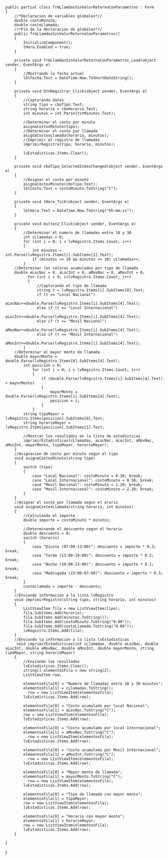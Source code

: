 
    public partial class frmLlamdasSinValorRetornoConParametros : Form
    {
        //*Declaracion de variables globales*//
        double costoMinuto;
        double costoLlamada;
        //*Fin de la declaracion de globales*//
        public frmLlamdasSinValorRetornoConParametros()
        {
            InitializeComponent();
            tHora.Enabled = true;
        }
       
        private void frmLlamdasSinValorRetornoConParametros_Load(object sender, EventArgs e)
        {
            //Mostrando la fecha actual
            lblFecha.Text = DateTime.Now.ToShortDateString();
        }

        private void btnRegistrar_Click(object sender, EventArgs e)
        {
            //Capturando datos
            string tipo = cboTipo.Text;
            string horario = cboHorario.Text;
            int minutos = int.Parse(txtMinutos.Text);

            //Determinar el costo por minuto
            asignaCostoxMinuto(tipo);
            //Determinar el costo por llamada
            asignaCostoxLlamada(horario, minutos);
            //Imprimir el registro de llamadas
            imprimirRegistro(tipo, horario, minutos);

            lvEstadisticas.Items.Clear();
        }

        private void cboTipo_SelectedIndexChanged(object sender, EventArgs e)
        {
            //Asignar el costo por minuto
            asignaCostoxMinuto(cboTipo.Text);
            lblCosto.Text = costoMinuto.ToString("C");
        }

        private void tHora_Tick(object sender, EventArgs e)
        {
            lblHora.Text = DateTime.Now.ToString("hh:mm:ss");
        }

        private void button2_Click(object sender, EventArgs e)
        {
            //Determinar el numero de llamadas entre 10 y 30
            int cLlamadas = 0;
            for (int i = 0; i < lvRegistro.Items.Count; i++)
            {
                int minutos = int.Parse(lvRegistro.Items[i].SubItems[2].Text);
                if (minutos >= 10 && minutos <= 30) cLlamadas++;
            }      
        //Determinar los valores acumulados por tipo de llamada
        double aLocNac = 0, aLocInt = 0, aMovNac = 0, aMovInt = 0;
              for (int i = 0; i<lvRegistro.Items.Count; i++)
              {
                  //Capturando el tipo de llamada
                  string t = lvRegistro.Items[i].SubItems[0].Text;
                  if (t == "Local Nacional")
                      aLocNac+=double.Parse(lvRegistro.Items[i].SubItems[4].Text);
                  else if (t == "Local Internacional")
                      aLocInt+=double.Parse(lvRegistro.Items[i].SubItems[4].Text);
                  else if (t == "Movil Nacional")
                      aMovNac+=double.Parse(lvRegistro.Items[i].SubItems[4].Text);
                  else if (t == "Movil Internacional")
                      aMovInt+=double.Parse(lvRegistro.Items[i].SubItems[4].Text);
            }
        //Determinar el mayor monto de llamada
        double mayorMonto = double.Parse(lvRegistro.Items[0].SubItems[4].Text);
            int posicion = 0;
                for (int i = 0; i < lvRegistro.Items.Count; i++)
                {
                    if (double.Parse(lvRegistro.Items[i].SubItems[4].Text) > mayorMonto)
                    {
                        mayorMonto = double.Parse(lvRegistro.Items[i].SubItems[4].Text);
                        posicion = i;
                    }
                }
            string tipoMayor = lvRegistro.Items[posicion].SubItems[0].Text;
            string horarioMayor = lvRegistro.Items[posicion].SubItems[1].Text;

            //Mostrar los resultados en la lista de estadisticas
            imprimirEstadisticas(cLlamadas, aLocNac, aLocInt, aMovNac, aMovInt, mayorMonto, tipoMayor, horarioMayor);
        }
        //Asignacion de costo por minuto segun el tipo
        void asignaCostoxMinuto(string tipo)
        {
            switch (tipo)
            {
                case "Local Nacional": costoMinuto = 0.20; break;
                case "Local Internacional": costoMinuto = 0.50; break;
                case "Movil Nacional": costoMinuto = 1.20; break;
                case "Movil Internacional": costoMinuto = 2.20; break;
            }
        }
        //Asignar el costo por llamada segun el orario
        void asignaCostoxLlamada(string horario, int minutos)
        {
            //Calculando el importe
            double importe = costoMinuto * minutos;

            //Determinando el descuento segun el horario
            double descuento = 0;
            switch (horario)
            {
                case "Diurno (07:00-13:00)": descuento = importe * 0.3; break;
                case "Tarde (13:00-19:00)": descuento = importe * 0.2; break;
                case "Noche (19:00-23:00)": descuento = importe * 0.1; break;
                case "Madrugada (23:00-07:00)": descuento = importe * 0.3; break;
            }
            costoLlamada = importe - descuento;
        }
        //Enviando informacion a la lista lvRegistro
        void imprimirRegistro(string tipo, string horario, int minutos)
        {
            ListViewItem fila = new ListViewItem(tipo);
            fila.SubItems.Add(horario);
            fila.SubItems.Add(minutos.ToString());
            fila.SubItems.Add(costoMinuto.ToString("0.00"));
            fila.SubItems.Add(costoLlamada.ToString("0.00"));
            lvRegistro.Items.Add(fila);
        }
        //Enviando la informacion a la lista lvEstadisticas
         void imprimirEstadisticas(int cLlamadas, double aLocNac, double aLocInt, double aMovNac, double aMovInt, double mayorMonto, string tipoMayor, string horarioMayor)
        {
            //Enviando los resultados
            lvEstadisticas.Items.Clear();
            string[] elementosFila = new string[2];
            ListViewItem row;

            elementosFila[0] = "Numero de llamadas entre 10 y 30 minutos";
            elementosFila[1] = cLlamadas.ToString();
              row = new ListViewItem(elementosFila);
            lvEstadisticas.Items.Add(row);

            elementosFila[0] = "Costo acumulado por local Nacional";
            elementosFila[1] = aLocNac.ToString("C");
            row = new ListViewItem(elementosFila);
            lvEstadisticas.Items.Add(row);

            elementosFila[0] = "Costo acumulado por local Internacional";
            elementosFila[1] = aMovNac.ToString("C");
              row = new ListViewItem(elementosFila);
            lvEstadisticas.Items.Add(row);

            elementosFila[0] = "Costo acumulado por Movil Internacional";
            elementosFila[1] = aMovInt.ToString("C");
              row = new ListViewItem(elementosFila);
            lvEstadisticas.Items.Add(row);

            elementosFila[0] = "Mayor monto de llamada";
            elementosFila[1] = mayorMonto.ToString("C");
              row = new ListViewItem(elementosFila);
            lvEstadisticas.Items.Add(row);

            elementosFila[0] = "Tipo de llamada con mayor monto";
            elementosFila[1] = tipoMayor;
            row = new ListViewItem(elementosFila);
            lvEstadisticas.Items.Add(row);

            elementosFila[0] = "Horario con mayor monto";
            elementosFila[1] = horarioMayor;
            row = new ListViewItem(elementosFila);
            lvEstadisticas.Items.Add(row);
        }

    }
}
